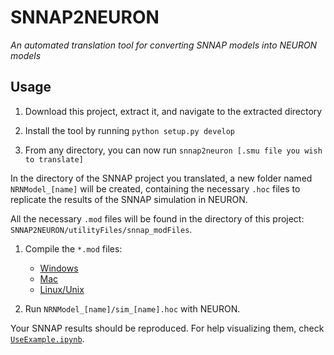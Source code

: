 # SNNAP2NEURON
*An automated translation tool for converting SNNAP models into NEURON models*

## Usage

1. Download this project, extract it, and navigate to the extracted directory

2. Install the tool by running `python setup.py develop`

3. From any directory, you can now run `snnap2neuron [.smu file you wish to translate]`

In the directory of the SNNAP project you translated, a new folder named
`NRNModel_[name]` will be created, containing the necessary `.hoc` files to
replicate the results of the SNNAP simulation in NEURON.

All the necessary `.mod` files will be found in the directory of this project:
`SNNAP2NEURON/utilityFiles/snnap_modFiles`.

1. Compile the `*.mod` files:

    - [Windows](https://www.neuron.yale.edu/neuron/static/docs/nmodl/mswin.html)
    - [Mac](https://www.neuron.yale.edu/neuron/static/docs/nmodl/macos.html)
    - [Linux/Unix](https://www.neuron.yale.edu/neuron/static/docs/nmodl/unix.html)

2. Run `NRNModel_[name]/sim_[name].hoc` with NEURON.

Your SNNAP results should be reproduced. For help visualizing them, check
[`UseExample.ipynb`](UseExample.ipynb).
